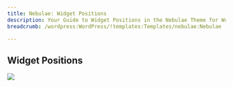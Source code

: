 ```yaml
---
title: Nebulae: Widget Positions
description: Your Guide to Widget Positions in the Nebulae Theme for WordPress
breadcrumb: /wordpress:WordPress/!templates:Templates/nebulae:Nebulae

---
```


Widget Positions
-----

![][positions]

[positions]: assets/positions.jpg